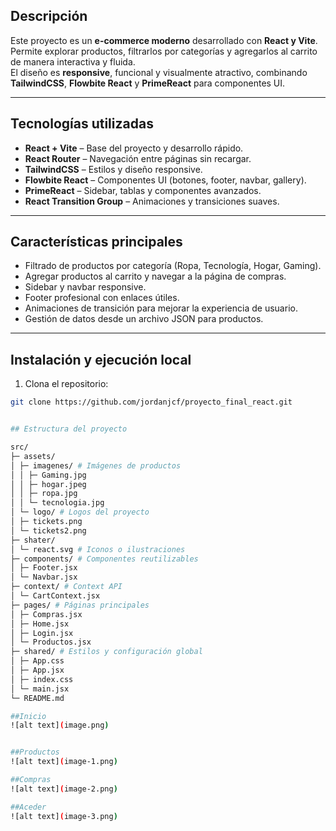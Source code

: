## Descripción

Este proyecto es un **e-commerce moderno** desarrollado con **React y Vite**.  
Permite explorar productos, filtrarlos por categorías y agregarlos al carrito de manera interactiva y fluida.  
El diseño es **responsive**, funcional y visualmente atractivo, combinando **TailwindCSS**, **Flowbite React** y **PrimeReact** para componentes UI.

---

## Tecnologías utilizadas

- **React + Vite** – Base del proyecto y desarrollo rápido.  
- **React Router** – Navegación entre páginas sin recargar.  
- **TailwindCSS** – Estilos y diseño responsive.  
- **Flowbite React** – Componentes UI (botones, footer, navbar, gallery).  
- **PrimeReact** – Sidebar, tablas y componentes avanzados.  
- **React Transition Group** – Animaciones y transiciones suaves.

---

## Características principales

- Filtrado de productos por categoría (Ropa, Tecnología, Hogar, Gaming).  
- Agregar productos al carrito y navegar a la página de compras.  
- Sidebar y navbar responsive.  
- Footer profesional con enlaces útiles.  
- Animaciones de transición para mejorar la experiencia de usuario.  
- Gestión de datos desde un archivo JSON para productos.  

---

## Instalación y ejecución local

1. Clona el repositorio:

```bash
git clone https://github.com/jordanjcf/proyecto_final_react.git


## Estructura del proyecto

src/
├─ assets/
│ ├─ imagenes/ # Imágenes de productos
│ │ ├─ Gaming.jpg
│ │ ├─ hogar.jpeg
│ │ ├─ ropa.jpg
│ │ └─ tecnologia.jpg
│ └─ logo/ # Logos del proyecto
│ ├─ tickets.png
│ └─ tickets2.png
├─ shater/
│ └─ react.svg # Iconos o ilustraciones
├─ components/ # Componentes reutilizables
│ ├─ Footer.jsx
│ └─ Navbar.jsx
├─ context/ # Context API
│ └─ CartContext.jsx
├─ pages/ # Páginas principales
│ ├─ Compras.jsx
│ ├─ Home.jsx
│ ├─ Login.jsx
│ └─ Productos.jsx
├─ shared/ # Estilos y configuración global
│ ├─ App.css
│ ├─ App.jsx
│ ├─ index.css
│ └─ main.jsx
└─ README.md

##Inicio
![alt text](image.png)


##Productos
![alt text](image-1.png)

##Compras
![alt text](image-2.png)

##Aceder
![alt text](image-3.png)